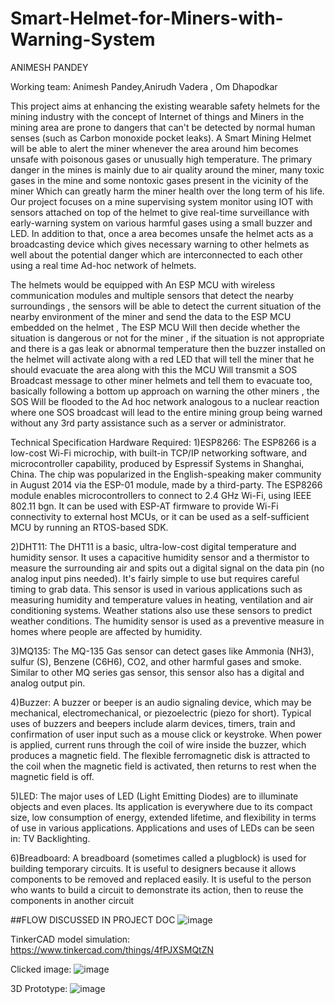 # Smart-Helmet-for-Miners-with-Warning-System

ANIMESH PANDEY 

Working team: Animesh Pandey,Anirudh Vadera , Om Dhapodkar


This project aims at enhancing the existing wearable safety helmets for the mining industry with the concept of Internet of things and Miners in the mining area are prone to dangers that can't be detected by normal human senses (such as Carbon monoxide pocket leaks). A Smart Mining Helmet will be able to alert the miner whenever the area around him becomes unsafe with poisonous gases or unusually high temperature. The primary danger in the mines is mainly due to air quality around the miner, many toxic gases in the mine and some nontoxic gases present in the vicinity of the miner Which can greatly harm the miner health over the long term of his life. Our project focuses on a mine supervising system monitor using IOT with sensors attached on top of the helmet to give real-time surveillance with early-warning system on various harmful gases using a small buzzer and LED. In addition to that, once a area becomes unsafe the helmet acts as a broadcasting device which gives necessary warning to other helmets as well about the potential danger which are interconnected to each other using a real time Ad-hoc network of helmets.

The helmets would be equipped with An ESP MCU with wireless communication modules and multiple sensors that detect the nearby surroundings , the sensors will be able to detect the current situation of the nearby environment of the miner and send the data to the ESP MCU embedded on the helmet , The ESP MCU Will then decide whether the situation is dangerous or not for the miner , if the situation is not appropriate and there is a gas leak or abnormal temperature then the buzzer installed on the helmet will activate along with a red LED that will tell the miner that he should evacuate the area along with this the MCU Will transmit a SOS Broadcast message to other miner helmets and tell them to evacuate too, basically following a bottom up approach on warning the other miners , the SOS Will be flooded to the Ad hoc network analogous to a nuclear reaction where one SOS broadcast will lead to the entire mining group being warned without any 3rd party assistance such as a server or administrator. 

Technical Specification
Hardware Required:
1)ESP8266: The ESP8266 is a low-cost Wi-Fi microchip, with built-in TCP/IP networking software, and microcontroller capability, produced by Espressif Systems in Shanghai, China. The chip was popularized in the English-speaking maker community in August 2014 via the ESP-01 module, made by a third-party.
The ESP8266 module enables microcontrollers to connect to 2.4 GHz Wi-Fi, using IEEE 802.11 bgn. It can be used with ESP-AT firmware to provide Wi-Fi connectivity to external host MCUs, or it can be used as a self-sufficient MCU by running an RTOS-based SDK.
 
2)DHT11: The DHT11 is a basic, ultra-low-cost digital temperature and humidity sensor. It uses a capacitive humidity sensor and a thermistor to measure the surrounding air and spits out a digital signal on the data pin (no analog input pins needed). It's fairly simple to use but requires careful timing to grab data.
This sensor is used in various applications such as measuring humidity and temperature values in heating, ventilation and air conditioning systems. Weather stations also use these sensors to predict weather conditions. The humidity sensor is used as a preventive measure in homes where people are affected by humidity.
 
3)MQ135: The MQ-135 Gas sensor can detect gases like Ammonia (NH3), sulfur (S), Benzene (C6H6), CO2, and other harmful gases and smoke. Similar to other MQ series gas sensor, this sensor also has a digital and analog output pin.
 
4)Buzzer: A buzzer or beeper is an audio signaling device, which may be mechanical, electromechanical, or piezoelectric (piezo for short). Typical uses of buzzers and beepers include alarm devices, timers, train and confirmation of user input such as a mouse click or keystroke.
 When power is applied, current runs through the coil of wire inside the buzzer, which produces a magnetic field. The flexible ferromagnetic disk is attracted to the coil when the magnetic field is activated, then returns to rest when the magnetic field is off.
 
5)LED: The major uses of LED (Light Emitting Diodes) are to illuminate objects and even places. Its application is everywhere due to its compact size, low consumption of energy, extended lifetime, and flexibility in terms of use in various applications. Applications and uses of LEDs can be seen in: TV Backlighting.
 

6)Breadboard: A breadboard (sometimes called a plugblock) is used for building temporary circuits. It is useful to designers because it allows components to be removed and replaced easily. It is useful to the person who wants to build a circuit to demonstrate its action, then to reuse the components in another circuit


##FLOW DISCUSSED IN PROJECT DOC
![image](https://user-images.githubusercontent.com/110458390/202319510-fe8f112f-788e-49c3-9353-4107f857ab27.png)

TinkerCAD model simulation: https://www.tinkercad.com/things/4fPJXSMQtZN

Clicked image:
![image](https://github.com/underdog-7k7/Miner-Companion--MINECO-Smart-Helmet/assets/110458390/bb63e738-22a4-442e-a5b3-5f45bafff512)

3D Prototype:
![image](https://github.com/underdog-7k7/Miner-Companion--MINECO-Smart-Helmet/assets/110458390/de656ddd-2eac-485d-a3b5-2917157952d5)




